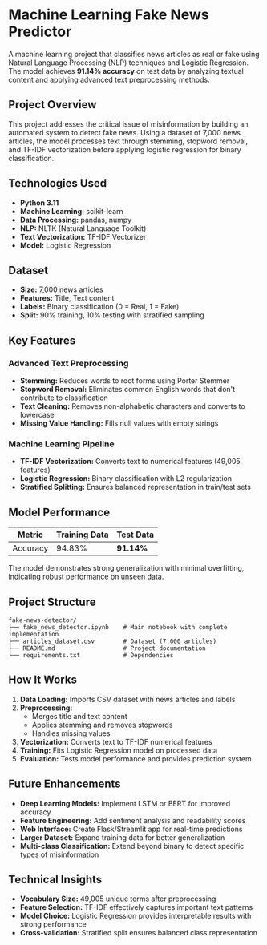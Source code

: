 # Machine Learning Fake News Predictor

A machine learning project that classifies news articles as real or fake using Natural Language Processing (NLP) techniques and Logistic Regression. The model achieves **91.14% accuracy** on test data by analyzing textual content and applying advanced text preprocessing methods.

## Project Overview

This project addresses the critical issue of misinformation by building an automated system to detect fake news. Using a dataset of 7,000 news articles, the model processes text through stemming, stopword removal, and TF-IDF vectorization before applying logistic regression for binary classification.

## Technologies Used

- **Python 3.11**
- **Machine Learning:** scikit-learn
- **Data Processing:** pandas, numpy
- **NLP:** NLTK (Natural Language Toolkit)
- **Text Vectorization:** TF-IDF Vectorizer
- **Model:** Logistic Regression

## Dataset

- **Size:** 7,000 news articles
- **Features:** Title, Text content
- **Labels:** Binary classification (0 = Real, 1 = Fake)
- **Split:** 90% training, 10% testing with stratified sampling

## Key Features

### Advanced Text Preprocessing
- **Stemming:** Reduces words to root forms using Porter Stemmer
- **Stopword Removal:** Eliminates common English words that don't contribute to classification
- **Text Cleaning:** Removes non-alphabetic characters and converts to lowercase
- **Missing Value Handling:** Fills null values with empty strings

### Machine Learning Pipeline
- **TF-IDF Vectorization:** Converts text to numerical features (49,005 features)
- **Logistic Regression:** Binary classification with L2 regularization
- **Stratified Splitting:** Ensures balanced representation in train/test sets

## Model Performance

| Metric | Training Data | Test Data |
|--------|---------------|-----------|
| Accuracy| 94.83%       | **91.14%** |

The model demonstrates strong generalization with minimal overfitting, indicating robust performance on unseen data.

## Project Structure

```
fake-news-detector/
├── fake_news_detector.ipynb    # Main notebook with complete implementation
├── articles_dataset.csv        # Dataset (7,000 articles)
├── README.md                   # Project documentation
└── requirements.txt            # Dependencies
```

## How It Works

1. **Data Loading:** Imports CSV dataset with news articles and labels
2. **Preprocessing:** 
   - Merges title and text content
   - Applies stemming and removes stopwords
   - Handles missing values
3. **Vectorization:** Converts text to TF-IDF numerical features
4. **Training:** Fits Logistic Regression model on processed data
5. **Evaluation:** Tests model performance and provides prediction system


## Future Enhancements

- **Deep Learning Models:** Implement LSTM or BERT for improved accuracy
- **Feature Engineering:** Add sentiment analysis and readability scores
- **Web Interface:** Create Flask/Streamlit app for real-time predictions
- **Larger Dataset:** Expand training data for better generalization
- **Multi-class Classification:** Extend beyond binary to detect specific types of misinformation

## Technical Insights

- **Vocabulary Size:** 49,005 unique terms after preprocessing
- **Feature Selection:** TF-IDF effectively captures important text patterns
- **Model Choice:** Logistic Regression provides interpretable results with strong performance
- **Cross-validation:** Stratified split ensures balanced class representation

